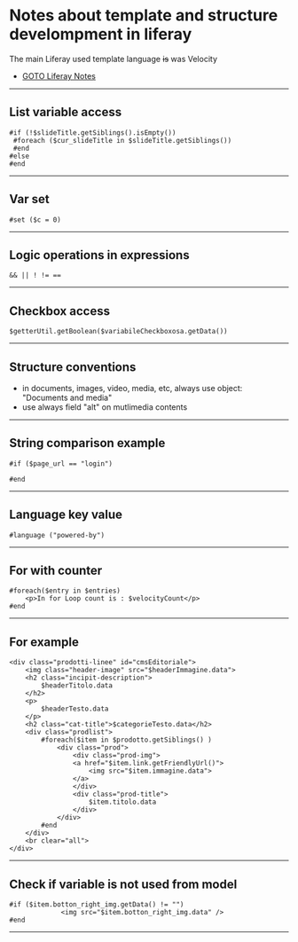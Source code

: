 # Notes about template and structure develompment in liferay

The main Liferay used template language ~~is~~ was Velocity
+ [GOTO Liferay Notes](liferay.md)

---

## List variable access
```
#if (!$slideTitle.getSiblings().isEmpty())
 #foreach ($cur_slideTitle in $slideTitle.getSiblings())
 #end
#else
#end
```

---

## Var set
```
#set ($c = 0)
```

---

## Logic operations in expressions
```
&& || ! != ==
```

---

## Checkbox access
```
$getterUtil.getBoolean($variabileCheckboxosa.getData())
```

---

## Structure conventions
+ in documents, images, video, media, etc, always use object: "Documents and media"
+ use always field "alt" on mutlimedia contents

---

## String comparison example

```velocity
#if ($page_url == "login")

#end
```

---

## Language key value

```velocity
#language ("powered-by")
```

---

## For with counter

```velocity
#foreach($entry in $entries)    
    <p>In for Loop count is : $velocityCount</p>     
#end
```

---

## For example

```velocity
<div class="prodotti-linee" id="cmsEditoriale">
    <img class="header-image" src="$headerImmagine.data">
    <h2 class="incipit-description">
        $headerTitolo.data
    </h2>
    <p>
        $headerTesto.data
    </p>
    <h2 class="cat-title">$categorieTesto.data</h2>
    <div class="prodlist">
        #foreach($item in $prodotto.getSiblings() )
            <div class="prod">
                <div class="prod-img">
                <a href="$item.link.getFriendlyUrl()">
                    <img src="$item.immagine.data">
                </a>
                </div>
                <div class="prod-title">
                    $item.titolo.data
                </div>
            </div>
        #end
    </div>
    <br clear="all">
</div>
```

---

## Check if variable is not used from model

```velocity
#if ($item.botton_right_img.getData() != "")
			 <img src="$item.botton_right_img.data" />
#end
```

---

